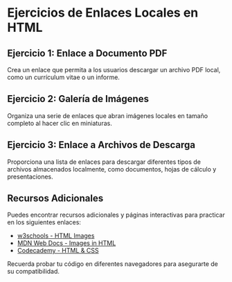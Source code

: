 # Ejercicios de Enlaces Locales en HTML

## Ejercicio 1: Enlace a Documento PDF
Crea un enlace que permita a los usuarios descargar un archivo PDF local, como un currículum vitae o un informe.

## Ejercicio 2: Galería de Imágenes
Organiza una serie de enlaces que abran imágenes locales en tamaño completo al hacer clic en miniaturas.

## Ejercicio 3: Enlace a Archivos de Descarga
Proporciona una lista de enlaces para descargar diferentes tipos de archivos almacenados localmente, como documentos, hojas de cálculo y presentaciones.


## Recursos Adicionales
Puedes encontrar recursos adicionales y páginas interactivas para practicar en los siguientes enlaces:

- [w3schools - HTML Images](https://www.w3schools.com/html/html_images.asp)
- [MDN Web Docs - Images in HTML](https://developer.mozilla.org/en-US/docs/Learn/HTML/Multimedia_and_embedding/Images_in_HTML)
- [Codecademy - HTML & CSS](https://www.codecademy.com/learn/learn-html)

Recuerda probar tu código en diferentes navegadores para asegurarte de su compatibilidad.
